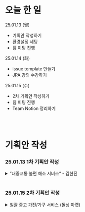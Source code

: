  # 오늘 한 일
25.01.13 (월)
- 기획안 작성하기
- 환경설정 세팅
- 팀 미팅 진행


25.01.14 (화)
- issue template 만들기
- JPA 강의 수강하기

25.01.15 (수)
- 2차 기획안 작성하기
- 팀 미팅 진행
- Team Notion 정리하기

<br><br>

# 기획안 작성
<h3>25.01.13 1차 기획안 작성</h3>
<details>
<summary>“대중교통 불편 해소 서비스“ - 김현진</summary>
<div markdown="1">

# “대중교통 불편 해소 서비스“ - 김현진

## **0. 페르소나**

**김민지 (34세, 직장인)**

- 거주지: 서울시 강남구
- 직업: IT 기업의 사무직 근로자
- 일상: 주중 매일 지하철과 버스를 이용하여 출퇴근
- 불편함:
    - 지하철 내 불편 상황(난방 과다, 쓰러진 승객 등)을 발견해도 어디에 문의해야 할지 몰라 당황
    - 버스 이용 중 발생하는 문제를 신고할 방법이 명확하지 않아 스트레스
    - 노선별 연락처를 기억하기 어려워 해결이 지연

## 1. 문제 정의

- **문제 1:** 지하철, 버스 등 대중교통에서 발생하는 불편 사항 신고 절차의 복잡성
- **문제 2:** 노선별 연락처의 분산으로 인해 즉각적인 신고가 어려움
- **문제 3:** 특정 역이나 노선에서 반복되는 문제가 공유되지 않아 불편이 지속
    - ex) “역삼역 1번 출구 에스컬레이터 고장”
    

[지하철 민원신고, 지하철 노선별 전화번호로 문자 접수하기](https://blog.naver.com/nymph2001i/223277186009)

1. 노선 별로 신고 해야 하는 번호가 다르다.


→ 카테고리로 노선 선택만 하면, 해당 번호로 신고가 들어갈 수 있도록 해결

2. 신고 방법이 어렵다. 

→ 사람이 많을 경우, 차 번호를 확인하기 어렵다. GPS 기반 현재 위치 바로 확인 

<br>

## 2. 해결 방안

- **통합 플랫폼 제공:** 대중교통 내 모든 불편 사항을 한 곳에서 신고할 수 있는 앱 개발
- **자동 경로 탐지:** 현재 위치와 선택된 노선 정보를 기반으로 신고를 자동 연결
- **커뮤니티 기능:** 사용자들이 특정 노선이나 역에서의 문제를 공유하고 소통할 수 있는 공간 마련

<br>

## 3. 주요 기능

### 3.1 불편 사항 신고 기능

- **원클릭 신고:**
    - 지하철 노선과 버스 번호 선택
    - 불편 사항(에어컨/난방 문제, 쓰러진 승객 등) 카테고리 선택
    - 현재 위치 자동 입력
    - 신고 내용 작성 후 발송 시, 해당 노선 담당 기관으로 자동 전송
- **신고 이력 확인:**
    - 사용자가 보낸 신고 내역을 기록 및 조회 가능

### 3.2 자동 연결 기능

- GPS 기반으로 현재 위치 탐지
- 선택한 대중교통 노선의 문의 창구를 자동 연결
- 사용자 편의를 위해 신고 대상 기관의 연락처를 앱 내에 표시

### 3.3 커뮤니티 기능

- **노선별 커뮤니티:**
    - 특정 노선 및 역에 대한 사용자 의견 공유
    - ex) “역삼역 1번 출구 에스컬레이터 고장”
    
- **좋아요/댓글 기능:**
    - 게시글에 대해 사용자 반응 가능
    - 문제 해결 시 게시글에 완료 태그 부착

<br>

## 4. 예상 효과

- 대중교통 불편 사항 신고율 증가로 문제 해결 속도 향상
- 신고 절차 간소화로 인해 사용자 만족도 상승
- 노선별 커뮤니티 활성화를 통한 문제 공유 및 반복 문제 예방
- 대중교통 기관의 서비스 품질 개선

<br>

## 5. 추가 기능

### 5.1 알림 기능

- 사용자가 자주 이용하는 노선이나 역의 문제 발생 시 푸시 알림 제공

### 5.2 통계 및 분석

- 사용자 신고 데이터를 기반으로 자주 발생하는 문제 유형 통계 제공
- 기관별 문제 해결률 공개

### 5.3 개인화 서비스

- 즐겨찾는 노선 저장 기능
- 출퇴근 시간에 맞춘 알림 및 빠른 신고 버튼 제공

<br>

## 6. 기타

- **비즈니스 모델:**
    - 대중교통 기관과 협력하여 문제 데이터 제공 및 서비스 개선 컨설팅 제공
    - 광고 삽입(예: 역 근처 상점 홍보)
- **향후 발전 방향:**
    - 신고 데이터를 기반으로 한 대중교통 혼잡도 분석 및 실시간 알림 서비스 개발
    - 타 국가의 대중교통 시스템과의 연계를 통한 글로벌 확장

<br>

## 7. 기술 스택

- **프론트엔드**
    - 기본 화면 레이아웃 및 사용자 인터페이스 설계
    - GPS 기반 위치 탐지와 지도 렌더링
    - 신고 기능 및 커뮤니티 게시판 UI 개발

- **백엔드**
    - 사용자 인증 및 신고 API 설계
    - GPS 데이터를 활용한 노선/기관 매칭 로직 개발
    - 신고 및 커뮤니티 데이터를 처리하는 REST/GraphQL API 구현
    
- **인프라**
    - 클라우드 환경 설정 및 초기 배포
    - 데이터베이스 스키마 설계 및 구축
    - 모니터링 및 로그 관리 시스템 설정

- **실시간 GPS 기능** : `Geolocation API 활용`

[Geolocation API 사용하기 - Web API | MDN](https://developer.mozilla.org/ko/docs/Web/API/Geolocation_API/Using_the_Geolocation_API)

- **AI 기반 기능**
    - **GPT 모델 (OpenAI API):**
        - 신고 내용을 분석하고 자동으로 문제 유형을 분류.
    - **TensorFlow / PyTorch:**
        - 사용자 신고 데이터를 분석하여 문제 발생 예측 및 패턴 발견.

- **실시간 기능**
    - **WebSocket / Socket.IO:**
        - 실시간 신고 알림 및 커뮤니티 댓글 업데이트.
    - **Firebase Cloud Messaging (FCM):**
        - 사용자에게 푸시 알림 제공.
        
        [[JAVA] FCM  Push API 만들기](https://khj93.tistory.com/entry/Spirng-Async%EB%A1%9C-%EB%8F%99%EC%9E%91%ED%95%98%EB%8A%94-FCM-Push-API-%EB%A7%8C%EB%93%A4%EA%B8%B0)
        
    - **Redis:**
        - 실시간 데이터 저장 및 캐싱에 사용.
        - 신고 상태 추적 및 빠른 데이터 접근 가능.

---


<br><br>

## 피드백 
### 지하철 노선 기반 지역 단위 커뮤니티

- 당근 착안 → 동네가 아닌 지하철 기반
- 노선별 커뮤니티 형성 → 불만 해소 커뮤니티 형성
- 노선별 커뮤니티 → 1호선 3호선 (선택) 내 역 기준 10개의 역 설정
- 수도권 → 지방 지하철 있는 지역까지 확장 가능
- 중고 거래 vs 커뮤니티티

</div>
</details>

<br>

<h3>25.01.15 2차 기획안 작성</h3>
<details>
<summary>일괄 중고 가전/가구 서비스 (돌싱 마켓)</summary>
<div markdown="2">

## 이혼 전문 가전/가구 경매 사이트 기획서

## **1. 프로젝트 개요**

- **프로젝트 명:** 돌싱 마켓
- **슬로건:** “이혼해도 괜찮아, 새 출발을 위해.”
- **목적:**
    - 이혼 후 남겨진 가전/가구를 간편하게 정리하거나 필요한 사람들에게 합리적인 가격으로 제공.
    - 돌싱인들이 새로운 관계를 형성하고 자신을 소개할 수 있는 공간 제공.
    - 커뮤니티 및 용역 서비스를 통해 실질적인 도움 제공.

---

## **2. 배경 및 기획 의도**

- **배경:**
    - 이혼이 더 이상 사회적으로 금기시되지 않고, 삶의 변화로 인식되는 추세.
    - 이혼 후 재산 정리 과정에서 기존 플랫폼(당근마켓, 중고나라 등)을 꺼리는 심리적 요인이 존재.
        - 예: “이혼은 자랑거리가 아니기에, 더 비공개적인 플랫폼을 선호.”
    - 실제로 이혼 카페 내 비공식 중고거래 게시판에서 비밀스러운 거래가 진행되고 있음.
- **기획 의도:**
    - 신뢰할 수 있는 익명성을 보장하고, 이혼 후 현실적인 문제를 해결할 수 있는 특화된 서비스 제공.
    - 단순히 물품 거래를 넘어, 새로운 삶을 지원하는 종합 플랫폼을 구축.
    

---

## **3. 페르소나**

1. **김영훈 (38세, 남성, 회사원)**
    - **배경:** 이혼 후 작은 원룸으로 이사하며 가전제품과 가구 정리 필요.
    - **이용 목적:** 가전/가구 경매를 통해 물품을 신속히 정리하고 경제적 부담을 덜고 싶음.
2. **이주연 (35세, 여성, 프리랜서 디자이너)**
    - **배경:** 이혼 후 혼자 살면서 새롭게 집을 꾸미기 위해 가구 구매 예정. & 이 경험을 공유하며 위로를 받고 싶음.
    - **이용 목적:** 경매 물품 구매로 새 출발 준비 및 같은 경험을 가진 유저들과 네트워킹
3. **박진수 (42세, 남성, 가구 업자)**
    - **배경:** 중고 가구 및 가전제품을 매입해 리사이클링 비즈니스 운영.
    - **이용 목적:** 경매 물품 참여로 다양한 아이템 확보.

---

## **4. 주요 기능**

1. **가전/가구 경매 서비스**
    - **기능:**
        - 이혼 후 남은 가전제품과 가구를 통째로 묶어 경매로 판매.
        - 개별 아이템 판매 기능.
        - 구매자 간 입찰 시스템으로 합리적인 가격 보장.
    - **차별화 요소:**
        - 신속하고 간편한 등록 절차.
        - “분배 시스템”: 판매 전에 전 배우자와 나눌 물품 정리 가능.
2. **커뮤니티 기능 (게시판)**
    - **기능:**
        - 주제별 게시판 제공 (예: 이혼 상담, 새출발 팁, 돌싱 생활 이야기).
        - 익명 게시판으로 민감한 주제도 자유롭게 논의 가능.
    - **차별화 요소:**
        - “내 얘기 들어줄 사람” 매칭 서비스.
        - 이혼 후 성공 사례 소개 및 응원 문화 조성.
3. **자기 PR 공간 (새로운 매칭)**
    - **기능:**
        - 사용자 프로필 작성 및 공개.
        - 사진 및 글을 통해 자신을 어필할 수 있는 공간.
    - **차별화 요소:**
        - 돌싱만을 위한 맞춤형 설문지 제공.
        - 커뮤니티 내 매칭 실패담 공유로 공감대 형성.
4. **용역 서비스 제공**
    - **기능:**
        - 가구 이동 및 조립 대행.
        - 집 청소 및 정리 전문가 매칭.
        - 이혼 서류 대행 서비스 연계.
    - **차별화 요소:**
        - 믿을 수 있는 인증된 업체와의 제휴.
        - 패키지 할인 제공 (예: 경매 판매 + 청소 서비스).

### 기능 명세서

| **주요 기능** | **상세 기능** | **기능 명세** |
| --- | --- | --- |
| **1. 가전/가구 경매 서비스** | 1.1 이혼 후 남은 가전제품 및 가구 묶어 경매 판매 | - 이혼 후 남은 가전제품과 가구를 통째로 묶어 경매로 판매 |
|  | 1.2 개별 아이템 판매 기능 | - 개별 아이템을 경매에 등록하여 판매 가능 |
|  | 1.3 입찰 시스템을 통한 합리적인 가격 보장 | - 구매자 간 입찰 시스템으로 공정하고 합리적인 가격에 판매 |
|  | 1.4 "분배 시스템" 기능 | - 판매 전에 전 배우자와 물품을 어떻게 나눌지 정리할 수 있는 시스템 |
| **2. 커뮤니티 기능 (게시판)** | 2.1 주제별 게시판 제공 | - 이혼 상담, 새출발 팁, 돌싱 생활 이야기 등 다양한 주제의 게시판 제공 |
|  | 2.2 익명 게시판 | - 민감한 주제도 익명으로 자유롭게 논의할 수 있는 게시판 |
|  | 2.3 "내 얘기 들어줄 사람" 매칭 서비스 | - 사용자 간에 공감할 수 있는 사람을 매칭하여 서로의 이야기를 나눌 수 있는 서비스 |
|  | 2.4 이혼 후 성공 사례 소개 및 응원 문화 조성 | - 이혼 후 긍정적인 변화나 성공 사례를 공유하고, 응원하는 문화가 형성될 수 있도록 지원 |
| **3. 자기 PR 공간 (새로운 매칭)** | 3.1 사용자 프로필 작성 및 공개 | - 사용자가 자신의 프로필을 작성하고 공개하여 다른 사용자와의 매칭을 유도 |
|  | 3.2 사진 및 글을 통한 자신을 어필할 수 있는 공간 | - 사진과 글로 자신을 어필하고, 다른 사람들과 매칭될 수 있는 기회를 가질 수 있는 공간 제공 |
|  | 3.3 돌싱 맞춤형 설문지 제공 | - 돌싱을 위한 맞춤형 설문지를 제공하여 보다 정확하고 맞춤화된 매칭 서비스를 제공 |
|  | 3.4 커뮤니티 내 매칭 실패담 공유 및 공감대 형성 | - 커뮤니티 내에서 매칭 실패담을 공유하고 공감대를 형성하여 서로의 경험을 나눌 수 있는 공간 제공 |
| **4. 용역 서비스 제공** | 4.1 가구 이동 및 조립 대행 | - 가구 이동과 조립을 대행할 수 있는 서비스 제공 |
|  | 4.2 집 청소 및 정리 전문가 매칭 | - 집 청소와 정리를 전문적으로 수행할 수 있는 전문가를 매칭하는 서비스 |
|  | 4.3 이혼 서류 대행 서비스 연계 | - 이혼 서류 대행 서비스와 연계하여 관련 서류 작업을 대신 처리할 수 있는 서비스 |
|  | 4.4 믿을 수 있는 인증된 업체와의 제휴 | - 인증된 업체와 제휴하여 신뢰성 있는 용역 서비스를 제공 |
|  | 4.5 패키지 할인 제공 | - 경매 판매와 청소 서비스 등을 패키지로 제공하며 할인 혜택을 제공 |

---

## **5. 타겟 고객**

1. **1차 타겟:**
    - 이혼 후 가전/가구 정리가 필요한 사람들.
    - 전 배우자와 소유물 분배에 어려움을 겪는 사람들.
2. **2차 타겟:**
    - 새로운 돌싱 라이프를 시작하고 싶은 사람들.
    - 같은 경험을 공유할 수 있는 커뮤니티를 원하는 사람들.
3. **3차 타겟:**
    - 가구 및 가전제품을 저렴하게 구매하려는 일반 소비자. (set구매)

---

## **6. 기대 효과**

1. **사용자 편의성 증가:**
    - 이혼 후 복잡한 정리 과정을 간소화.
    - 한 번에 여러 서비스를 받을 수 있는 플랫폼 제공.
2. **커뮤니티 활성화:**
    - 이혼 후 외로움을 느끼는 사람들에게 심리적 안정 제공.
    - 돌싱 간의 네트워킹 및 관계 형성 기회 제공.
3. **경제적 이익:**
    - 사용하지 않는 가전/가구의 재판매로 경제적 부담 완화.
    - 합리적인 가격으로 필요한 물품 구매 가능.

---

## **7. 수익 모델**

1. **서비스 수수료:**
    - 경매 거래 시 일정 비율의 중개 수수료 부과.
2. **광고 수익:**
    - 관련 업종 (청소 서비스, 이사 업체 등) 광고 유치.
3. **프리미엄 서비스:**
    - 우선 노출, 매칭 서비스 강화, 상세 프로필 관리 등 유료 옵션 제공.
4. **제휴 서비스:**
    - 용역 서비스 제휴를 통한 매출 분배.

---

## **8. 기술 구현 방향**

1. **프론트엔드:**
    - React.js, Next.js 활용.
    - 사용자 친화적인 UI/UX 설계.
    - 실시간 비동기 처리
2. **백엔드:**
    - Node.js, Express 기반의 REST API 설계.
    - 실시간 경매 및 커뮤니티 데이터 처리.
3. **데이터베이스:**
    - PostgreSQL 또는 MongoDB 활용.
    - 경매 물품, 사용자 정보, 커뮤니티 게시물 저장.
4. **결제 시스템:**
    - PayPal, Stripe 연동으로 간편 결제 구현.

---

## **9. 마케팅 전략**

1. **초기 홍보:**
    - 돌싱 관련 커뮤니티와 제휴.
    - 이혼 전문 변호사와의 협업.
2. **바이럴 마케팅:**
    - “남편도 끼워드립니다”와 같은 위트 있는 광고.
    - 성공적인 경매 및 커뮤니티 사례 공유.
    - 돌싱 예능과 협업
3. **소셜 미디어:**
    - Instagram, Facebook, TikTok 등에서 타겟 맞춤 광고 진행.

---

## 피드백

1. 가전, 가구 상태에 대한 책임을 어떻게 지울 것인가?
    
     ⇒ 돌싱 페이 기능 추가 (ex, 당근 페이)
    
    - 현재 당근, 중고나라 중재하지 않음. ⇒ 이 서비스도 법적인 책임을 지지는 않음.
2. 기존 중고 마켓과의 메인 차별 기능이 무엇인가?
    - “이혼”이라는 것 때문에 중고나라에 함부로 못 올린다.
    - 이혼 전문 게시판 / 카페를 통해서만 중고거래가 일어난다.
        - 이를 양지로 올리자.
    - 경매  + 매칭 서비스가 함께 ?
        
        ⇒ 돌싱 매칭 서비스가 들어간다면, 신혼부부나 가구만 사고 싶어하는 사람들은 서비스에 대한 거부감이 있음.
        
    - set / 일괄 판매
    
3. 판매자는 돌싱인 사람들이 될텐데, 구매자를 어떻게 끌어들일 것인가?
    - “일괄 구매”가 메리트가 있다는 점을 포인트로 잡기

---

### 컨설턴트님 피드백

- 소재가 자극적이다.
- BUT 실제로 이 서비스가 굴러갈까? 가능성이 좀 적어보인다..
- 현실적인 벽.. 실제로 물건을 올렸을 때, 사갈 사람이 있을까?
    - 경매 기능 시, 강제하기 어렵다…
    - 구매를 한다면 대부분 업자가 사지 않을까
    - 무조건 다 묶어서 팔아야만 한다면, 일괄 판매가 디메리트가 될 것
- 돌싱이라는 작은 시장 .. 싸게 나온 제품을 살 사람이 없을수도 있다.
- 돌싱 매칭 서비스가 더 나을 것…
    - 일괄 판매 시 고액 거래로 인한 이슈 일어날 수 있음

</div>
</details>




